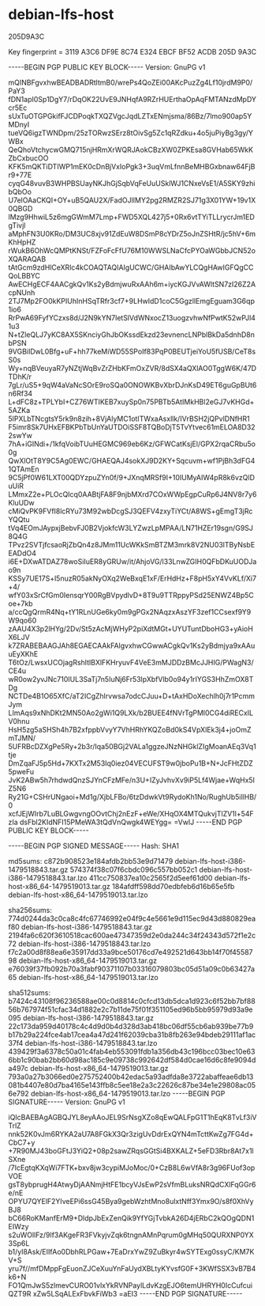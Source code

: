 # debian-lfs-host

205D9A3C

Key fingerprint = 3119 A3C6 DF9E 8C74 E324  EBCF BF52 ACDB 205D 9A3C

-----BEGIN PGP PUBLIC KEY BLOCK-----
Version: GnuPG v1

mQINBFgvxhwBEADBADRtltmB0/wrePs4QoZEi00AKcPuzZg4Lf10jrdM9P0/PaY3
fDN1apI0Sp1DgY7/rDqOK22UvE9JNHqfA9RZrHUErthaOpAqFMTANzdMpDYcr5Ec
sUxTuOTGPGkifFJCDPoqkTXQZVgcJqdLZTxENmjsma/86Bz/7lmo900ap5YMDnyI
tueVQ6igzTWNDpm/25zTORwzSErz8tOivSg5Zc1qRZdku+4o5juPiyBg3gy/YWBx
QeQhoVtchycwGMQ715njHRmXrWQRJAokCBzXW0ZPKEsa8GVHab65WkKZbCxbucOO
KFK5mQKTiDTIWP1mEK0cDnBjVxIoPgk3+3uqVmLfnnBeMHBGxbnaw64FjBr9+77E
cyqG48vuvB3WHPBSUayNKJhGjSqbVqFeUuUSklWJ1CNxeVsE1/A5SKY9zhibQbOo
U7elOAaCKQI+OY+uB5QAU2X/FadOJlIMY2pg2RMZR2SJ71g3X01YW+19v1X0QBGD
lMzg9HhwiL5z6mgGWmM7Lmp+FWD5XQL427j5+0Rx6vtTYiTLLrycrJm1EDgTivjl
aMphFN3U0KRo/DM3UC8xjv91ZdEuW8DSmP8cYDrZ5oJnZSHtR/jc5hV+6mKhHpHZ
rWukB6OhWcQMPtKNSt/FZFoFcFfU76M10WWSLNaCfcPYOaWGbbJCN52oXQARAQAB
tAtGcm9zdHlCeXRlc4kCOAQTAQIAIgUCWC/GHAIbAwYLCQgHAwIGFQgCCQoLBBYC
AwECHgECF4AACgkQv1Ks2yBdmjwuRxAAh6m+iycKGJVvAWltSN7zI26Z2AcpNUnh
2TJ7Mp2FO0kKPIUhInHSqTRfr3cf7+9LHwIdD1coC5GgzllEmgEguam3G6qp1io6
RrPwA69FyfYCzxs8d/J2N9kYN7letSlVdWNxocZ13uogzvhwNfPwtK52wPJl41u3
N+tZleQLJ7yKC8AX5SKnciyGhJbOKssdEkzd23evnencLNPblBkDa5dnhD8nbPSN
9VGBiIDwL0Bfg+uF+hh77keMiWD55SPoIf83PqP0BEUTjeiYoU5fUSB/CeT8sS0s
Wy+nqBVeuyaR7yNZtjWqBvZrZHbKFmOxZVR/8dSX4aQXlAO0TggW6K/47DTDhK/r
7gLr/uS5+9qW4aVaNcSOrE9roSQa0ONOWKBvXbrDJnKsD49ET6guGpBUt6n6Rf34
L+dFC8z+TPLYbI+CZ76WTIKEB7xuySp0n75PBTb5AtIMkHBl2eGJ7vKHGd+5AZKa
5lPXLbTNcgtsY5rk9n8zih+8VjAlyMC1otITWxaAsxllk/IVrBSH2jQPvlDNfHR1
F5imr8Sk7UHxEFBKPbTbUnYaUTDOiSSF8TQBoDjT5TvYtvec61mELOA8D322swYw
7hA+iGINdi+/1kfqVoibTUuHEGMC969eb6Kz/GFWCatKsjEl/GPX2rqaCRbu5o0g
QwXlOtT8Y9C5Ag0EWC/GHAEQAJ4sokXJ9D2KY+Sqcuvm+wf1PjBh3dFG41QTAmEn
9C5jPf0W61LXT00QDYzpuZYn0f/9+JXnqMRSf9I+10IUMyAIW4pR8k6vzQlDuUiR
LMmxZ2e+PLOcQIcq0AABtjFA8F9njbMXrd7COxWWpEgpCuRp6J4NV8r7y6KluUDw
cMiQvPK9FVfI8lcRYu73M92wbDcgSJ3QEFV4zxyTiYCt/A8WS+gEmgT3jRcYQQtu
tVq4EOmJAypxjBebvFJ0B2VjokfcW3LYZwzLpMPAA/LN71HZEr19sgn/G9SJ8Q4G
TPvz2SVTjfcsaoRjZbQn4z8JMm11UcWKkSmBTZM3mrk8V2NU03lTByNsbEEADdO4
i6E+DXwATDAZ78woSiIuER8yGRUw/it/AhjoVG/l33LnwZGIH0QFbDKuUODJao9n
KSSy7UE17S+l5nuzR05akNyOXq2WeBxqE1xF/ErHdHz+F8pH5xY4VvKLf/Xi7+4/
wfY03xSrCfGm0IensqrY00RgBVpydlvD+8T9u9TTRppyPSd25ENWZ4Bp5Coe+7kb
a/ccQgQrmR4Nq+tY1RLnUGe6ky0m9gPGx2NAqzxAszYF3zef1CCsexf9Y9W9qo60
zAAU4X3p2lHYg/2Dv/St5zAcMjWHyP2piXdtMGt+UYUTuntDboHG3+yAioHX6LJV
k7ZRABEBAAGJAh8EGAECAAkFAlgvxhwCGwwACgkQv1Ks2yBdmjya9xAAuuEyXKhE
T6tOz/LwsxUCOjagRshItlBXlFKHryuvF4VeE3mMJDDzBMcJJHIG/PWagN3/CE4u
wR0ow2yvJNc710IUL3SaTj7n5IuNj6Fr53lpXbfVlb0o94y1rIYGS3HhZmOX8TDg
NCTDe4B1O65XfC/aT2ICgZhlrvwsa7odcCJuu+D+tAxHDoXechlh0j7r1PcmmJym
LImAqs9xNhDKt2MN50Ao2gWi1Q9LXk/b2BUEE4fNVrTgPMl0CG4diRECxILV0hnu
HsH5zg5aSHSh4h7B2xfppbVvyY7VhHRhYKQZoBd0kS4VpXlEk3j4+joOmZmTJMN/
5UFRBcDZXgPe5Ry+2b3r/Iqa50BGj2VALa1ggzeJNzNHGklZIgMoanAEq3Vq1tje
DmZqaFJ5p5Hd+7KXTx2M53Iq0iez04VECUFST9w0jboPu1B+N+JcFHtZDZ5pweFu
JvK2ABw5h7rhdwdQnzSJYnCFzMFe/n3U+IZyJvhvXv9iP5Lf4Wjae+WqHx5IZ5N6
Ry21G+CSHrUNgaoi+Md1g/XjbLFBo/6tzDdwkVt9RydoKh1No/RughUb5illHB/0
xcfJEjWIrb7LuBLGwgvngOOvtChj2nEzF+eWe/XHqOX4MTQukvjTlZV1l+54FzIa
dsFbl2KIdNFI15PMeWA3tQdVnQwgk4WEYgg=
=VwlJ
-----END PGP PUBLIC KEY BLOCK-----

-----BEGIN PGP SIGNED MESSAGE-----
Hash: SHA1

md5sums:
c872b908523e184afdb2bb53e9d71479  debian-lfs-host-i386-1479518843.tar.gz
574374f38c07f6cbdc096c557bb052c1  debian-lfs-host-i386-1479518843.tar.lzo
411cc750837ea10c2565f2d5eef61d00  debian-lfs-host-x86_64-1479519013.tar.gz
184afdff598dd70edbfeb6d16b65e5fb  debian-lfs-host-x86_64-1479519013.tar.lzo

sha256sums:
774d0244da3c0ca8c4fc67746992e04f9c4e5661e9d115ec9d43d880829eaf80  debian-lfs-host-i386-1479518843.tar.gz
2194fa6c620f3610518cac600ae47347359d2e0da244c34f24343d572f1e2c72  debian-lfs-host-i386-1479518843.tar.lzo
f7c2a00d8f88ea6e35917dd33a9bce50176cd7e492521d643bb14f70f4558798  debian-lfs-host-x86_64-1479519013.tar.gz
e76039f37fb092b70a3fabf90371107b03316079803bc05d51a09c0b63427a65  debian-lfs-host-x86_64-1479519013.tar.lzo

sha512sums:
b7424c43108f96236588ae00c0d8814c0cfcd13db5dca1d923c6f52bb7bf8856b767974f51cfac34d1882e2c7b11de75f01f351105ed96b5bb95979d93a9e095  debian-lfs-host-i386-1479518843.tar.gz
22c173da959d40178c4c4d9d0b4d328d3ab418bc06df55cb6ab939be77b9b17b29a224fce4ab17cea4a47d241f62039cba31b8fb263e94bdeb29111af1ac37f4  debian-lfs-host-i386-1479518843.tar.lzo
439429f3a6378c50a01c4fab4eb553091fdb1a356db43c196bcc03bec10e636bb1c90bab2bb60d98ac185c9e09738c992642df584d0cae16d6c8fe9094da497c  debian-lfs-host-x86_64-1479519013.tar.gz
793a0a27b3066ed0e275752400b42edac5a93adfda8e3722abaffeae6db13081b4407e80d7ba4165e143ffb8c5ee18e2a3c22626c87be34e1e29808ac056e792  debian-lfs-host-x86_64-1479519013.tar.lzo
-----BEGIN PGP SIGNATURE-----
Version: GnuPG v1

iQIcBAEBAgAGBQJYL8eyAAoJEL9SrNsgXZo8qEwQALFpG1T1hEqK8TvLf3iVTrlZ
nnk52K0vJm6RYKA2aU7A8FGkX3Qr3zigUvDdrExQYN4mTcttKwZg7FG4d+CbC7+y
+7R90MJ43boGFtJ3YiQ2+08p2sawZRqsGGtSi4BXKALZ+5eFD3Rbr8At7x1lSXne
/7IcEgtqKXqWi7FTK+bxv8jw3cypiMJoMoc/0+CzB8L6wVfA8r3g96FUof3opVOE
gsT8ybprugH4AtwyDjAANmjHtFE1bcyVJsEwP2sVfmBLuksNRQdCXlFqGGr6e/nE
OPYU7QYElF2YIveEPi6ssG45Bya9gebWzhtMno8ulxtNff3Ymx9O/s8f0XhVyBJ8
bC66RoKManfErM9+DldpJbExZenQik9YfYGjTvbkA26D4jERbC2kQOgQDN1EIWzy
s2uWOllFz/9lf3AKgeFR3FVkyjvZqk6tngnAMnPqrum0gMHq50QURXNP0YX3Sp6L
b1/yl8Ask/EIIfAo0DbhRLPGaw+7EaDrxYwZ9ZuBkyr4wSYTExg0ssyC/KM7KV+S
yru7f//mfDMppFgEuonZJCeXuuYnFaUydXBLtyKYvsfG0F+3KWfSSX3vB7B4k6+N
FO1QmJwS5zlmevCURO01vlxYkRVNPaylLdvKzgEJO6temUHRYH0IcCufcuiQZT9R
xZw5LSqALExFbvkFiWb3
=aEI3
-----END PGP SIGNATURE-----
